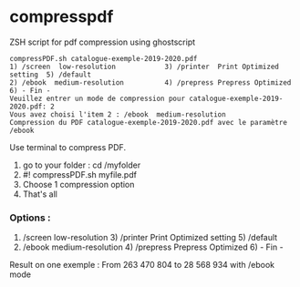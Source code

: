 # compresspdf
ZSH script for pdf compression using ghostscript

```#!bin/zsh compressPDF.sh
compressPDF.sh catalogue-exemple-2019-2020.pdf
1) /screen  low-resolution            3) /printer  Print Optimized setting  5) /default                           
2) /ebook  medium-resolution          4) /prepress Prepress Optimized       6) - Fin -                            
Veuillez entrer un mode de compression pour catalogue-exemple-2019-2020.pdf: 2
Vous avez choisi l'item 2 : /ebook  medium-resolution
Compression du PDF catalogue-exemple-2019-2020.pdf avec le paramètre /ebook
```
Use terminal to compress PDF.
1. go to your folder : cd /myfolder
1. #! compressPDF.sh myfile.pdf
1. Choose 1 compression option
1. That's all

### Options : 
1) /screen  low-resolution            3) /printer  Print Optimized setting  5) /default                           
2) /ebook  medium-resolution          4) /prepress Prepress Optimized       6) - Fin -  

Result on one exemple : 
From 263 470 804 
to    28 568 934 
with /ebook mode
